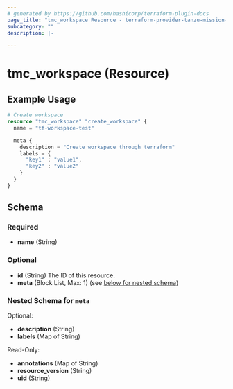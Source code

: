 ```yaml
---
# generated by https://github.com/hashicorp/terraform-plugin-docs
page_title: "tmc_workspace Resource - terraform-provider-tanzu-mission-control"
subcategory: ""
description: |-
  
---
```


# tmc_workspace (Resource)



## Example Usage

```terraform
# Create workspace
resource "tmc_workspace" "create_workspace" {
  name = "tf-workspace-test"

  meta {
    description = "Create workspace through terraform"
    labels = {
      "key1" : "value1",
      "key2" : "value2"
    }
  }
}
```

<!-- schema generated by tfplugindocs -->
## Schema

### Required

- **name** (String)

### Optional

- **id** (String) The ID of this resource.
- **meta** (Block List, Max: 1) (see [below for nested schema](#nestedblock--meta))

<a id="nestedblock--meta"></a>
### Nested Schema for `meta`

Optional:

- **description** (String)
- **labels** (Map of String)

Read-Only:

- **annotations** (Map of String)
- **resource_version** (String)
- **uid** (String)


